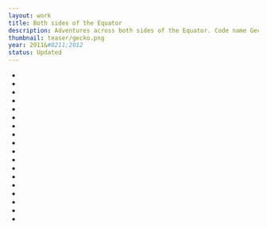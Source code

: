 ```yaml
---
layout: work
title: Both sides of the Equator
description: Adventures across both sides of the Equator. Code name Gecko.
thumbnail: teaser/gecko.png
year: 2011&#8211;2012
status: Updated
---
```

<ul id="imagelist">
	<li><img src="{{ site.imageurl }}/gecko/MG_3472.jpg" alt="" /></li>
	<li><img src="{{ site.imageurl }}/gecko/MG_4859.jpg" alt="" /></li>
	<li><img src="{{ site.imageurl }}/gecko/MG_4981.jpg" alt="" /></li>
	<li><img src="{{ site.imageurl }}/gecko/MG_5956.jpg" alt="" /></li>
	<li><img src="{{ site.imageurl }}/gecko/MG_5069.jpg" alt="" /></li>
	<li><img src="{{ site.imageurl }}/gecko/MG_5227.jpg" alt="" /></li>
	<li><img src="{{ site.imageurl }}/gecko/MG_5241.jpg" alt="" /></li>
	<li><img src="{{ site.imageurl }}/gecko/MG_5532.jpg" alt="" /></li>
	<li><img src="{{ site.imageurl }}/gecko/MG_5588.jpg" alt="" /></li>
	<li><img src="{{ site.imageurl }}/gecko/IMG_4789.jpg" alt="" /></li>
	<li><img src="{{ site.imageurl }}/gecko/MG_6000.jpg" alt="" /></li>
	<li><img src="{{ site.imageurl }}/gecko/MG_6025.jpg" alt="" /></li>
	<li><img src="{{ site.imageurl }}/gecko/MG_6876.jpg" alt="" /></li>
	<li><img src="{{ site.imageurl }}/gecko/MG_7365.jpg" alt="" /></li>
	<li><img src="{{ site.imageurl }}/gecko/MG_7558.jpg" alt="" /></li>
	<li><img src="{{ site.imageurl }}/gecko/MG_7643.jpg" alt="" /></li>
	<li><img src="{{ site.imageurl }}/gecko/MG_7915.jpg" alt="" /></li>
	<li><img src="{{ site.imageurl }}/gecko/MG_7441.jpg" alt="" /></li>
</ul>